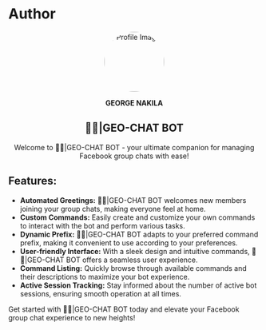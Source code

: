 # Author

<div align="center">
  <img src="https://i.imgur.com/s0TfpiH.jpeg" alt="Profile Image" width="120" height="120" style="border-radius: 50%;">
</div>
<div align="center">
  <p><strong>GEORGE NAKILA</strong></p>
</div>

<div align="center">
  <h2><strong>🧋✨|GEO-CHAT BOT</strong></h2>
</div>

<div align="center">
  <p>Welcome to 🧋✨|GEO-CHAT BOT - your ultimate companion for managing Facebook group chats with ease!</p>
</div>

## Features:

- **Automated Greetings:** 🧋✨|GEO-CHAT BOT welcomes new members joining your group chats, making everyone feel at home.
- **Custom Commands:** Easily create and customize your own commands to interact with the bot and perform various tasks.
- **Dynamic Prefix:** 🧋✨|GEO-CHAT BOT adapts to your preferred command prefix, making it convenient to use according to your preferences.
- **User-friendly Interface:** With a sleek design and intuitive commands, 🧋✨|GEO-CHAT BOT offers a seamless user experience.
- **Command Listing:** Quickly browse through available commands and their descriptions to maximize your bot experience.
- **Active Session Tracking:** Stay informed about the number of active bot sessions, ensuring smooth operation at all times.

Get started with 🧋✨|GEO-CHAT BOT today and elevate your Facebook group chat experience to new heights!
